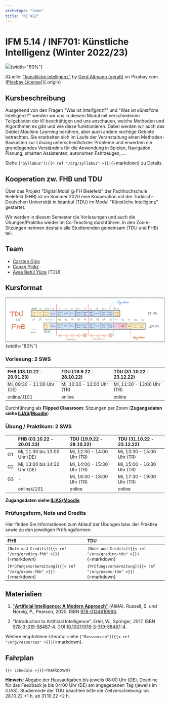 ```yaml
---
archetype: "home"
title: "KI W22"
---
```



# IFM 5.14 / INF701: Künstliche Intelligenz (Winter 2022/23)

![](https://cdn.pixabay.com/photo/2018/09/27/09/22/artificial-intelligence-3706562_1280.jpg){width="60%"}

[Quelle: ["künstliche intelligenz"](https://pixabay.com/de/illustrations/k%c3%bcnstliche-intelligenz-netzwerk-3706562/) by [Gerd Altmann (geralt)](https://pixabay.com/de/users/geralt-9301/) on Pixabay.com ([Pixabay License](https://pixabay.com/de/service/license/))]{.origin}


## Kursbeschreibung

Ausgehend von den Fragen "Was ist _Intelligenz_?" und "Was ist _künstliche_ Intelligenz?"
werden wir uns in diesem Modul mit verschiedenen Teilgebieten der KI beschäftigen und
uns anschauen, welche Methoden und Algorithmen es gibt und wie diese funktionieren. Dabei
werden wir auch das Gebiet _Machine Learning_ berühren, aber auch andere wichtige Gebiete
betrachten. Sie erarbeiten sich im Laufe der Veranstaltung einen Methoden-Baukasten zur
Lösung unterschiedlichster Probleme und erwerben ein grundlegendes Verständnis für die
Anwendung in Spielen, Navigation, Planung, smarten Assistenten, autonomen Fahrzeugen, ...

Siehe `["Syllabus"]({{< ref "/org/syllabus" >}})`{=markdown} zu Details.


## Kooperation zw. FHB und TDU

Über das Projekt "Digital Mobil @ FH Bielefeld" der Fachhochschule Bielefeld (FHB) ist im
Sommer 2020 eine Kooperation mit der Türkisch-Deutschen Universität in Istanbul (TDU) im
Modul "Künstliche Intelligenz" gestartet.

Wir werden in diesem Semester die Vorlesungen und auch die Übungen/Praktika wieder im
Co-Teaching durchführen. In den Zoom-Sitzungen nehmen deshalb alle Studierenden
gemeinsam (TDU und FHB) teil.


## Team

-   [Carsten Gips](https://www.fh-bielefeld.de/minden/ueber-uns/personenverzeichnis/carsten-gips)
-   [Canan Yıldız](http://people.tau.edu.tr/people.show/cananyildiz/de)
-   [Ayşe Betül Yüce](http://people.tau.edu.tr/people.show/abyuce/de) (TDU)


## Kursformat

![](images/fahrplan_v3.png){width="80%"}

### Vorlesung: 2 SWS

| FHB (03.10.22 - 20.01.23)  | TDU (19.9.22 - 28.10.22)   | TDU (31.10.22 - 23.12.22)  |
|:---------------------------|:---------------------------|:---------------------------|
| Mi, 09:30 - 11:00 Uhr (DE) | Mi, 10:30 - 12:00 Uhr (TR) | Mi, 11:30 - 13:00 Uhr (TR) |
| online/J101                | online                     | online                     |

Durchführung als **Flipped Classroom**: Sitzungen per Zoom (**Zugangsdaten siehe [ILIAS]/[Moodle]**)

### Übung / Praktikum: 2 SWS

|    | FHB (03.10.22 - 20.01.23)    | TDU (19.9.22 - 28.10.22)   | TDU (31.10.22 - 23.12.22)  |
|:---|:-----------------------------|:---------------------------|:---------------------------|
| G1 | Mi, 11:30 bis 13:00 Uhr (DE) | Mi, 12:30 - 14:00 Uhr (TR) | Mi, 13:30 - 15:00 Uhr (TR) |
| G2 | Mi, 13:00 bis 14:30 Uhr (DE) | Mi, 14:00 - 15:30 Uhr (TR) | Mi, 15:00 - 16:30 Uhr (TR) |
| G3 | -                            | Mi, 16:30 - 18:00 Uhr (TR) | Mi, 17:30 - 19:00 Uhr (TR) |
|    | online/J101                  | online                     | online                     |

**Zugangsdaten siehe [ILIAS]/[Moodle]**

[ILIAS]: https://www.fh-bielefeld.de/elearning/goto.php?target=crs_1091712&client_id=FH-Bielefeld
[Moodle]: https://muh.moodle.tau.edu.tr/course/view.php?id=3

### Prüfungsform, Note und Credits

Hier finden Sie Informationen zum Ablauf der Übungen bzw. der Praktika sowie zu den jeweiligen Prüfungsformen:

| FHB                                                               | TDU                                                               |
|:------------------------------------------------------------------|:------------------------------------------------------------------|
| `[Note und Credits]({{< ref "/org/grading-fhb" >}})`{=markdown}   | `[Note und Credits]({{< ref "/org/grading-tdu" >}})`{=markdown}   |
| `[Prüfungsvorbereitung]({{< ref "/org/exams-fhb" >}})`{=markdown} | `[Prüfungsvorbereitung]({{< ref "/org/exams-tdu" >}})`{=markdown} |


## Materialien

1.  ["**Artificial Intelligence: A Modern Approach**"](http://aima.cs.berkeley.edu/) (_AIMA_).
    Russell, S. und Norvig, P., Pearson, 2020.
    ISBN [978-0134610993](https://www.digibib.net/openurl/Bi10?isbn=978-0134610993).

2.  "Introduction to Artificial Intelligence".
    Ertel, W., Springer, 2017.
    ISBN [978-3-319-58487-4](https://www.digibib.net/openurl/Bi10?isbn=978-3-319-58487-4).
    DOI [10.1007/978-3-319-58487-4](https://doi.org/10.1007/978-3-319-58487-4).

Weitere empfohlene Literatur siehe `["Ressourcen"]({{< ref "/org/resources" >}})`{=markdown}.


## Fahrplan

`{{< schedule >}}`{=markdown}

**Hinweis**: Abgabe der Hausaufgaben bis jeweils 08:00 Uhr (DE), Deadline für das Feedback
je bis 04:00 Uhr (DE) am angegebenen Tag (jeweils im ILIAS). Studierende der TDU beachten
bitte die Zeitverschiebung: bis 28.10.22 +1 h, ab 31.10.22 +2 h.
